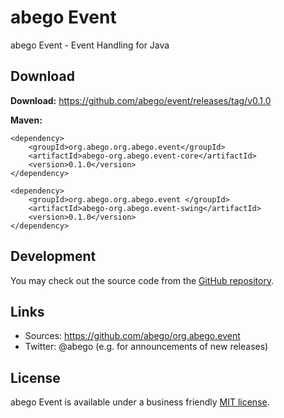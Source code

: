 # abego Event

abego Event - Event Handling for Java

## Download

__Download:__ https://github.com/abego/event/releases/tag/v0.1.0

__Maven:__

```
<dependency>
    <groupId>org.abego.org.abego.event</groupId>
    <artifactId>abego-org.abego.event-core</artifactId>
    <version>0.1.0</version>
</dependency>
```

```
<dependency>
    <groupId>org.abego.org.abego.event </groupId>
    <artifactId>abego-org.abego.event-swing</artifactId>
    <version>0.1.0</version>
</dependency>
```

## Development

You may check out the source code from the [GitHub repository](https://github.com/abego/org.abego.event).

## Links

- Sources: https://github.com/abego/org.abego.event
- Twitter: @abego (e.g. for announcements of new releases)

## License

abego Event is available under a business friendly [MIT license](https://www.abego-software.de/legal/mit-license.html).
